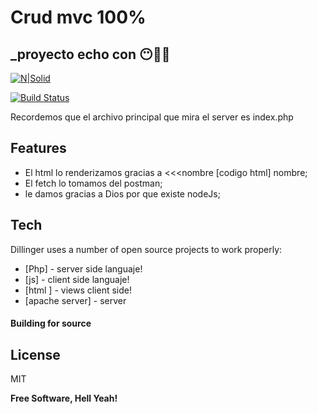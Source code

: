 # Crud mvc 100%
## _proyecto echo con 😶👾‍🌫️

[![N|Solid](https://cldup.com/dTxpPi9lDf.thumb.png)](https://nodesource.com/products/nsolid)

[![Build Status](https://travis-ci.org/joemccann/dillinger.svg?branch=master)](https://travis-ci.org/joemccann/dillinger)


Recordemos que el archivo principal que mira el server es index.php

## Features

- El html lo renderizamos gracias a <<<nombre [codigo html] nombre;
- El fetch lo tomamos del postman;
- le damos gracias a Dios por que existe nodeJs;



## Tech

Dillinger uses a number of open source projects to work properly:

- [Php] - server side languaje!
- [js] - client side languaje!
- [html ] - views client side!
- [apache server] - server






#### Building for source


## License

MIT

**Free Software, Hell Yeah!**

